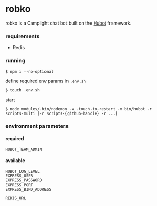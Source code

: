 # robko

robko is a Camplight chat bot built on the [Hubot][hubot] framework.

[hubot]: http://hubot.github.com

### requirements

* Redis

### running

    $ npm i --no-optional

define required env params in `.env.sh`

    $ touch .env.sh

start

    $ node_modules/.bin/nodemon -w .touch-to-restart -x bin/hubot -r scripts-multi [-r scripts-{github-handle} -r ...]

### environment parameters

#### required

    HUBOT_TEAM_ADMIN

#### available

    HUBOT_LOG_LEVEL
    EXPRESS_USER
    EXPRESS_PASSWORD
    EXPRESS_PORT
    EXPRESS_BIND_ADDRESS

    REDIS_URL
